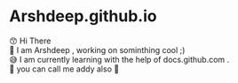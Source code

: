 # Arshdeep.github.io
 😙 Hi There <br>
 🏈 I am Arshdeep , working on sominthing cool ;)<br>
 😅 I am currently learning with the help of docs.github.com .<br>
 🤙 you can call me addy also 👋
